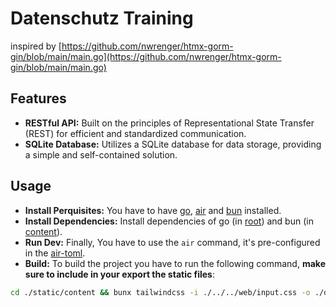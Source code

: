# Datenschutz Training

inspired by [https://github.com/nwrenger/htmx-gorm-gin/blob/main/main.go](https://github.com/nwrenger/htmx-gorm-gin/blob/main/main.go)

## Features

- **RESTful API:** Built on the principles of Representational State Transfer (REST) for efficient and standardized communication.
- **SQLite Database:** Utilizes a SQLite database for data storage, providing a simple and self-contained solution.

## Usage

- **Install Perquisites:** You have to have [go](https://go.dev/), [air](https://github.com/cosmtrek/air) and [bun](https://bun.sh/) installed.
- **Install Dependencies:** Install dependencies of go (in [root](/)) and bun (in [content](static/content/)).
- **Run Dev:** Finally, You have to use the `air` command, it's pre-configured in the [air-toml](.air.toml).
- **Build:** To build the project you have to run the following command, **make sure to include in your export the static files**:

```sh
cd ./static/content && bunx tailwindcss -i ./../../web/input.css -o ./dist/output.css && cd ./../../ && templ generate && go build .
```
